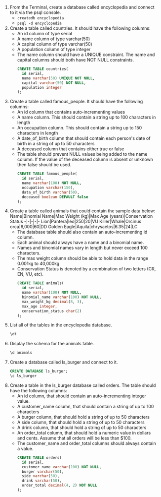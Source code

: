 1. From the Terminal, create a database called encyclopedia and connect to it via the psql console.
    - `createdb encyclopedia`
    - `psql -d encyclopedia`
1. Create a table called countries. It should have the following columns:
    - An id column of type serial
    - A name column of type varchar(50)
    - A capital column of type varchar(50)
    - A population column of type integer
    - The name column should have a UNIQUE constraint. The name and capital columns should both have NOT NULL constraints.
        ```SQL
        CREATE TABLE countries(
          id serial,
          name varchar(50) UNIQUE NOT NULL,
          capital varchar(50) NOT NULL,
          population integer
        );
        ```
1. Create a table called famous_people. It should have the following columns:
    - An id column that contains auto-incrementing values
    - A name column. This should contain a string up to 100 characters in length
    - An occupation column. This should contain a string up to 150 characters in length
    - A date_of_birth column that should contain each person's date of birth in a string of up to 50 characters
    - A deceased column that contains either true or false
    - The table should prevent NULL values being added to the name column. If the value of the deceased column is absent or unknown then false should be used.
        ```SQL
        CREATE TABLE famous_people(
          id serial,
          name varchar(100) NOT NULL,
          occupation varchar(150),
          data_of_birth varchar(50),
          deceased boolean DEFAULT false
        );
        ```
1. Create a table called animals that could contain the sample data below:
    Name|Binomial Name|Max Weight (kg)|Max Age (years)|Conservation Status
    -|-|-|-|-
    Lion|Pantera|leo|250|20|VU
    Killer|Whale|Orcinus orca|6,000|60|DD
    Golden Eagle|Aquila|chrysaetos|6.35|24|LC
    - The database table should also contain an auto-incrementing id column.
    - Each animal should always have a name and a binomial name.
    - Names and binomial names vary in length but never exceed 100 characters.
    - The max weight column should be able to hold data in the range 0.001kg to 40,000kg
    - Conservation Status is denoted by a combination of two letters (CR, EN, VU, etc).
        ```SQL
        CREATE TABLE animals(
          id serial,
          name varchar(100) NOT NULL,
          binomial_name varchar(100) NOT NULL,
          max_weight_kg decimal(8, 3),
          max_age integer,
          conservation_status char(2) 
        );
        ```
1. List all of the tables in the encyclopedia database.
    ```SQL
    \dt
    ```
1. Display the schema for the animals table.
    ```bash
    \d animals
    ```
1. Create a database called ls_burger and connect to it.
    ```SQL
    CREATE DATABASE ls_burger;
    \c ls_burger
    ```
1. Create a table in the ls_burger database called orders. The table should have the following columns:
    - An id column, that should contain an auto-incrementing integer value.
    - A customer_name column, that should contain a string of up to 100 characters
    - A burger column, that should hold a string of up to 50 characters
    - A side column, that should hold a string of up to 50 characters
    - A drink column, that should hold a string of up to 50 characters
    - An order_total column, that should hold a numeric value in dollars and cents. Assume that all orders will be less than $100.
    - The customer_name and order_total columns should always contain a value.
        ```SQL
        CREATE TABLE orders(
          id serial,
          customer_name varchar(100) NOT NULL,
          burger varchar(50),
          side varchar(50),
          drink varchar(50),
          order_total decimal(4, 2) NOT NULL
        );
        ```